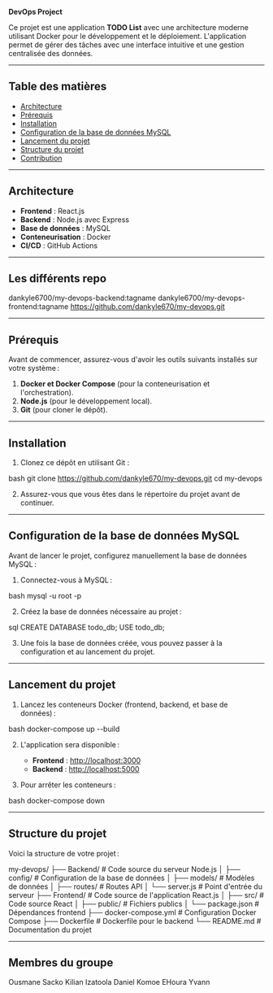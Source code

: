 **DevOps Project**

Ce projet est une application **TODO List** avec une architecture moderne utilisant Docker pour le développement et le déploiement. L'application permet de gérer des tâches avec une interface intuitive et une gestion centralisée des données.

---

## **Table des matières**

- [Architecture](#architecture)
- [Prérequis](#prérequis)
- [Installation](#installation)
- [Configuration de la base de données MySQL](#configuration-de-la-base-de-données-mysql)
- [Lancement du projet](#lancement-du-projet)
- [Structure du projet](#structure-du-projet)
- [Contribution](#contribution)

---

## **Architecture**

- **Frontend** : React.js  
- **Backend** : Node.js avec Express  
- **Base de données** : MySQL  
- **Conteneurisation** : Docker  
- **CI/CD** : GitHub Actions  

---

## **Les différents repo**

dankyle6700/my-devops-backend:tagname
dankyle6700/my-devops-frontend:tagname
https://github.com/dankyle670/my-devops.git

---


## **Prérequis**

Avant de commencer, assurez-vous d'avoir les outils suivants installés sur votre système :

1. **Docker et Docker Compose** (pour la conteneurisation et l'orchestration).
2. **Node.js** (pour le développement local).
3. **Git** (pour cloner le dépôt).

---

## **Installation**

1. Clonez ce dépôt en utilisant Git :
   
bash
   git clone https://github.com/dankyle670/my-devops.git
   cd my-devops


2. Assurez-vous que vous êtes dans le répertoire du projet avant de continuer.

---


## **Configuration de la base de données MySQL**

Avant de lancer le projet, configurez manuellement la base de données MySQL :

1. Connectez-vous à MySQL :
   
bash
   mysql -u root -p


2. Créez la base de données nécessaire au projet :
   
sql
   CREATE DATABASE todo_db;
   USE todo_db;


3. Une fois la base de données créée, vous pouvez passer à la configuration et au lancement du projet.

---

## **Lancement du projet**

1. Lancez les conteneurs Docker (frontend, backend, et base de données) :
   
bash
   docker-compose up --build


2. L'application sera disponible :
   - **Frontend** : [http://localhost:3000](http://localhost:3000)  
   - **Backend** : [http://localhost:5000](http://localhost:5000)

3. Pour arrêter les conteneurs :
   
bash
   docker-compose down


---

## **Structure du projet**

Voici la structure de votre projet :

my-devops/
├── Backend/           # Code source du serveur Node.js
│   ├── config/        # Configuration de la base de données
│   ├── models/        # Modèles de données
│   ├── routes/        # Routes API
│   └── server.js      # Point d'entrée du serveur
├── Frontend/          # Code source de l'application React.js
│   ├── src/           # Code source React
│   ├── public/        # Fichiers publics
│   └── package.json   # Dépendances frontend
├── docker-compose.yml # Configuration Docker Compose
├── Dockerfile         # Dockerfile pour le backend
└── README.md          # Documentation du projet


---

## **Membres du groupe**
Ousmane Sacko
Kilian Izatoola
Daniel Komoe
EHoura Yvann
